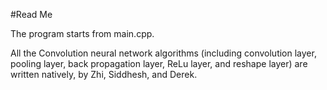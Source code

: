 #Read Me


The program starts from main.cpp.

All the Convolution neural network algorithms (including convolution layer, pooling layer, back propagation layer, ReLu layer, and reshape layer) are written natively, by Zhi, Siddhesh, and Derek.
